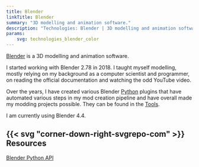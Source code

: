 ```yaml
---
title: Blender
linkTitle: Blender
summary: "3D modelling and animation software."
description: "Technologies: Blender | 3D modelling and animation software."
params:
    svg: technologies_blender_color
---
```


[Blender](https://www.blender.org/) is a 3D modelling and animation software.

I started working with Blender 2.78 in 2018. I taught myself modelling, mostly relying on my background as a computer scientist and programmer, on reading the official documentation and watching the odd YouTube video. 

Over the years, I have created various Blender [Python](/technologies/python) plugins that have automated various steps in my mod creation pipeline and have overall made my modding projects possible. They can be found in the [Tools](/tools). 

I am currently using Blender 4.4.

## {{< svg "corner-down-right-svgrepo-com" >}} Resources

[Blender Python API](https://docs.blender.org/api/current/index.html)